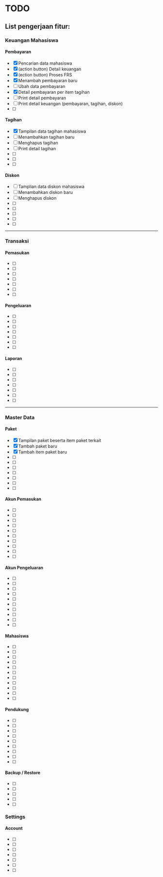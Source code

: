 # TODO

## List pengerjaan fitur:

### Keuangan Mahasiswa
#### Pembayaran
- [x] Pencarian data mahasiswa
- [x] (action button) Detail keuangan
- [x] (ection button) Proses FRS
- [x] Menambah pembayaran baru
- [ ] Ubah data pembayaran
- [x] Detail pembayaran per item tagihan
- [ ] Print detail pembayaran
- [ ] Print detail keuangan (pembayaran, tagihan, diskon)
- [ ] 

#### Tagihan
- [x] Tampilan data tagihan mahasiswa
- [ ] Menambahkan tagihan baru
- [ ] Menghapus tagihan
- [ ] Print detail tagihan
- [ ] 
- [ ] 
- [ ] 

#### Diskon
- [ ] Tamplian data diskon mahasiswa
- [ ] Menambahkan diskon baru
- [ ] Menghapus diskon
- [ ] 
- [ ] 
- [ ] 
- [ ] 
- [ ] 
---
### Transaksi
#### Pemasukan
- [ ] 
- [ ] 
- [ ] 
- [ ] 
- [ ] 
- [ ] 
- [ ] 
#### Pengeluaran
- [ ] 
- [ ] 
- [ ] 
- [ ] 
- [ ] 
- [ ] 
- [ ] 
#### Laporan
- [ ] 
- [ ] 
- [ ] 
- [ ] 
- [ ] 
- [ ] 
- [ ] 
---

### Master Data
#### Paket
- [x] Tampilan paket beserta item paket terkait
- [x] Tambah paket baru
- [x] Tambah item paket baru
- [ ] 
- [ ] 
- [ ] 
- [ ] 
- [ ] 
- [ ] 
- [ ] 
#### Akun Pemasukan
- [ ] 
- [ ] 
- [ ] 
- [ ] 
- [ ] 
- [ ] 
- [ ] 
- [ ] 
- [ ] 
- [ ] 
#### Akun Pengeluaran
- [ ] 
- [ ] 
- [ ] 
- [ ] 
- [ ] 
- [ ] 
- [ ] 
- [ ] 
- [ ] 
- [ ] 
#### Mahasiswa
- [ ] 
- [ ] 
- [ ] 
- [ ] 
- [ ] 
- [ ] 
- [ ] 
- [ ] 
- [ ] 
- [ ] 
- [ ] 
#### Pendukung
- [ ] 
- [ ] 
- [ ] 
- [ ] 
- [ ] 
- [ ] 
- [ ] 
- [ ] 
- [ ] 
#### Backup / Restore
- [ ] 
- [ ] 
- [ ] 
- [ ] 
- [ ] 

### Settings
#### Account
- [ ] 
- [ ] 
- [ ] 
- [ ] 
- [ ] 
- [ ] 
- [ ] 